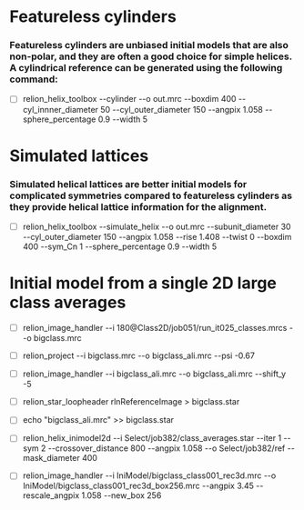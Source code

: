 # Featureless cylinders

### Featureless cylinders are unbiased initial models that are also non-polar, and they are often a good choice for simple helices. A cylindrical reference can be generated using the following command: 

- [ ] relion_helix_toolbox --cylinder --o out.mrc --boxdim 400 --cyl_innner_diameter 50 --cyl_outer_diameter 150 --angpix 1.058 --sphere_percentage 0.9 --width 5 

# Simulated lattices

### Simulated helical lattices are better initial models for complicated symmetries compared to featureless cylinders as they provide helical lattice information for the alignment. 

- [ ] relion_helix_toolbox --simulate_helix --o out.mrc --subunit_diameter 30 --cyl_outer_diameter 150 --angpix 1.058 --rise 1.408 --twist 0 --boxdim 400 --sym_Cn 1 --sphere_percentage 0.9 --width 5

# Initial model from a single 2D large class averages

- [ ] relion_image_handler --i 180@Class2D/job051/run_it025_classes.mrcs --o bigclass.mrc
- [ ] relion_project --i bigclass.mrc --o bigclass_ali.mrc --psi -0.67
- [ ] relion_image_handler --i bigclass_ali.mrc --o bigclass_ali.mrc --shift_y -5
- [ ] relion_star_loopheader rlnReferenceImage > bigclass.star
- [ ] echo "bigclass_ali.mrc" >> bigclass.star
- [ ] relion_helix_inimodel2d --i Select/job382/class_averages.star --iter 1 --sym 2 --crossover_distance 800 --angpix 1.058 --o Select/job382/ref --mask_diameter 400
- [ ] relion_image_handler --i IniModel/bigclass_class001_rec3d.mrc --o IniModel/bigclass_class001_rec3d_box256.mrc --angpix 3.45 --rescale_angpix 1.058 --new_box 256

